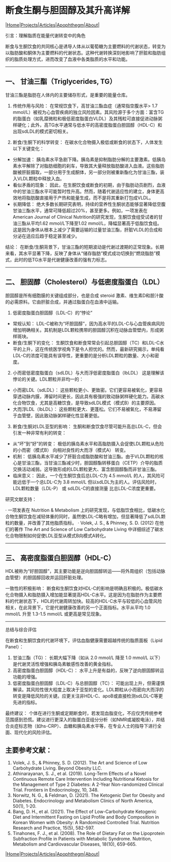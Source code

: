 # 断食生酮与胆固醇及其升高详解

|[Home](/README.md)|[Projects](/projects.md)|[Articles](/articles.md)|[Apophthegm](/apophthegm.md)|[About](/about.md)|

引言：理解脂质在能量代谢转变中的角色

断食与生酮饮食的共同核心是诱导人体从以葡萄糖为主要燃料的代谢状态，转变为以脂肪酸和酮体为主要燃料的代谢状态。这种代谢转换深刻地影响了肝脏和脂肪组织的脂质处理方式，进而改变了血液中各类脂质的水平和功能。

---

## 一、 甘油三酯（Triglycerides, TG）

甘油三酯是脂肪在人体内的主要储存形式，是重要的能量仓库。

1. 传统作用与风险： 在常规饮食下，高甘油三酯血症（通常指空腹水平> 1.7 mmol/L）被视为心血管疾病的独立风险因素。其风险源于多个方面：富含TG的脂蛋白（如乳糜微粒和极低密度脂蛋白VLDL）及其残粒可直接促进动脉粥样硬化；此外，高TG水平通常与低水平的高密度脂蛋白胆固醇（HDL-C）和出现sdLDL的模式密切相关。

2. 断食/生酮下的科学转变： 在碳水化合物摄入极低或断食的状态下，人体发生以下关键变化：

- 分解加速： 胰岛素水平急剧下降。胰岛素是抑制脂肪分解的主要激素。低胰岛素水平解除了对脂肪细胞的刹车，导致其大量释放脂肪酸进入血液。这些脂肪酸被肝脏摄取，一部分用于生成酮体，另一部分则被重新酯化为甘油三酯，装入VLDL颗粒中释放入血。
- 看似矛盾的现象： 因此，在生酮饮食或断食的初期，由于脂肪动员剧烈，血液中的甘油三酯水平可能暂时性升高。然而，随着代谢适应性的建立，身体更高效地将脂肪酸直接用于产热和能量生成，而不是将其重新打包成VLDL。
- 长期降低： 绝大多数长期研究表明，持续的营养性生酮状态能够显著降低空腹甘油三酯水平，通常可降低超过20%，甚至更多。例如，一项发表在American Journal of Clinical Nutrition的研究发现，生酮饮食组受试者的甘油三酯从平均1.62 mmol/L下降至1.02 mmol/L，降幅显著高于低脂饮食组。这是因为身体从根本上减少了需要运输的过量甘油三酯，肝脏VLDL的合成和分泌在适应后趋于稳定甚至减少。

结论： 在断食/生酮背景下，甘油三酯的短期波动是代谢过渡期的正常现象。长期来看，其水平显著下降，反映了身体从“储存脂肪”模式成功切换到“燃烧脂肪”模式，此时的低TG水平是代谢健康改善的强有力标志。

---

## 二、 胆固醇（Cholesterol）与低密度脂蛋白（LDL）

胆固醇是所有细胞膜的关键组成部分，也是合成 steroid 激素、维生素D和胆汁酸的必需原料。它由肝脏合成，并通过脂蛋白在血液中运输。

1. 低密度脂蛋白胆固醇（LDL-C）的“悖论”

- 常规认知： LDL-C被称为“坏胆固醇”，因为高水平的LDL-C与心血管疾病风险增加明确相关。其机制是LDL颗粒携带的胆固醇沉积在动脉血管壁内，形成粥样斑块。
- 断食/生酮下的变化： 生酮饮食和断食常常会引起总胆固醇（TC）和LDL-C水平的上升，这在传统医学视角下是令人担忧的。然而，最新研究揭示，单纯看LDL-C的浓度可能具有误导性，更重要的是分析LDL颗粒的数量、大小和密度。

2. 小而密低密度脂蛋白（sdLDL）与大而浮低密度脂蛋白（lbLDL） 这是理解该悖论的关键。LDL颗粒并非均一的：

- 小而密LDL（sdLDL）： 这些颗粒更小、更致密。它们更容易被氧化，更容易穿透动脉内膜，滞留时间更长，因此具有极强的致动脉粥样硬化能力。高碳水化合物饮食，尤其是高糖饮食，是导致sdLDL模式（模式B）的主要原因。
- 大而浮LDL（lbLDL）： 这些颗粒更大、更蓬松。它们不易被氧化，不易滞留于血管壁，因此致动脉粥样硬化性显著更低。

3. 断食/生酮对LDL亚型的影响： 生酮和断食饮食尽管可能升高总LDL-C，但会引发一种非常有利的转变：

- 从“坏”到“好”的转变： 极低的胰岛素水平和高脂肪摄入会促使LDL颗粒从危险的小而密（模式B） 向相对良性的大而浮（模式A） 转变。
- 机制： 低胰岛素水平减少了肝脏合成脂肪酸和甘油三酯。由于VLDL颗粒的核心是甘油三酯，当甘油三酯减少时，胆固醇酯转移蛋白（CETP）介导的脂质交换活动减弱。这导致形成的LDL颗粒更大、富含胆固醇酯而非甘油三酯。
- 临床意义： 因此，一个在生酮饮食后总LDL-C为 4.5 mmol/L 的人，其风险可能远低于一个总LDL-C为 3.8 mmol/L 但以sdLDL为主的人。评估风险时，LDL颗粒数量（LDL-P） 或 sdLDL-C的直接测量 比总LDL-C浓度更重要。

研究文献支持：

· 一项发表在 Nutrition & Metabolism 上的研究发现，与低脂饮食相比，低碳水化合物生酮饮食在减轻体重的同时，虽然使LDL-C略有增加，但显著降低了sdLDL颗粒的数量，并改善了其他脂质指标。
· Volek, J. S., & Phinney, S. D. (2012) 在他们的著作 The Art and Science of Low Carbohydrate Living 中详细综述了碳水化合物限制如何促使LDL亚型从模式B向模式A转化。

---

## 三、 高密度脂蛋白胆固醇（HDL-C）

HDL被称为“好胆固醇”，其主要功能是逆向胆固醇转运——将外周组织（包括动脉血管壁）的胆固醇回收并运回肝脏处理。

一致性的积极影响： 断食和生酮饮食对HDL-C的影响是明确且积极的。极低碳水化合物摄入和脂肪摄入增加能显著提高HDL-C水平。这是因为在脂肪作为主要燃料的代谢状态下，HDL的代谢周转加快。较高的HDL-C水平与较低的心血管风险相关，在此背景下，它是代谢健康改善的另一个正面指标。水平从平均 1.0 mmol/L 升至 1.3-1.5 mmol/L 或更高是常见现象。

---

总结与综合评估

在断食和生酮饮食的代谢环境下，评估血脂健康需要超越传统的脂质面板（Lipid Panel）：

1. 甘油三酯（TG）： 长期大幅下降（如从 2.0 mmol/L 降至 1.0 mmol/L 以下）是代谢灵活性增强和胰岛素敏感性改善的黄金指标。
2. 高密度脂蛋白胆固醇（HDL-C）： 水平上升是有益的，反映了逆向胆固醇转运功能的增强。
3. 低密度脂蛋白胆固醇（LDL-C）与总胆固醇（TC）： 可能出现上升，但需谨慎解读。其风险性很大程度上取决于亚型的变化。LDL颗粒从小而密向大而浮的转变是降低风险的关键。应更关注非HDL-C、apoB或直接检测sdLDL-C等更先进的指标。

最终建议： 个体在进行生酮或定期断食时，若发现血脂变化，不应仅凭传统参考范围感到恐慌。建议进行更深入的脂蛋白亚组分分析（如NMR或凝胶电泳），并结合炎症标志物（如hs-CRP）、血糖和胰岛素水平等，在专业人士的指导下进行全面、现代化的风险评估。

## 主要参考文献：

1. Volek, J. S., & Phinney, S. D. (2012). The Art and Science of Low Carbohydrate Living. Beyond Obesity LLC.    
2. Athinarayanan, S. J., et al. (2019). Long-Term Effects of a Novel Continuous Remote Care Intervention Including Nutritional Ketosis for the Management of Type 2 Diabetes: A 2-Year Non-randomized Clinical Trial. Frontiers in Endocrinology, 10, 348.    
3. Norwitz, N. G., & Feldman, D. (2021). The Ketogenic Diet for Obesity and Diabetes. Endocrinology and Metabolism Clinics of North America, 50(1), 1-20.    
4. Bang, D. H., et al. (2021). The Effect of Low-Carbohydrate Ketogenic Diet and Intermittent Fasting on Lipid Profile and Body Composition in Korean Women with Obesity: A Randomized Controlled Trial. Nutrition Research and Practice, 15(5), 582-597.    
5. Tinahones, F. J., et al. (2008). The Role of Dietary Fat on the Lipoprotein Subfraction Profile in Patients with Metabolic Syndrome. Nutrition, Metabolism and Cardiovascular Diseases, 18(10), 659-665.    

|[Home](/README.md)|[Projects](/projects.md)|[Articles](/articles.md)|[Apophthegm](/apophthegm.md)|[About](/about.md)|